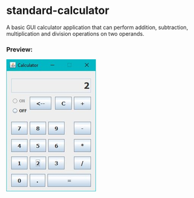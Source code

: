 # standard-calculator
A basic GUI calculator application that can perform addition, subtraction, multiplication and division operations on two operands.
### **Preview:**
![Calculator](https://github.com/agnibhu-1902/standard-calculator/blob/main/calculator.JPG?raw=true)
